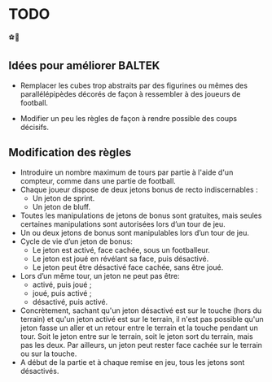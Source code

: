# TODO

⚽🏃



## Idées pour améliorer BALTEK

* Remplacer les cubes trop abstraits par des figurines ou mêmes des parallélépipèdes décorés de façon à ressembler à des joueurs de football.

* Modifier un peu les règles de façon à rendre possible des coups décisifs.

## Modification des règles

* Introduire un nombre maximum de tours par partie à l'aide d'un compteur, comme dans une partie de football.
* Chaque joueur dispose de deux jetons bonus de recto indiscernables  :
  * Un jeton de sprint.
  * Un jeton de bluff.
* Toutes les manipulations de jetons de bonus sont gratuites, mais seules certaines manipulations sont autorisées lors d’un tour de jeu.
* Un ou deux jetons de bonus sont manipulables lors d’un tour de jeu.
* Cycle de vie d’un jeton de bonus:
  * Le jeton est activé, face cachée, sous un footballeur. 
  * Le jeton est joué en révélant sa face, puis désactivé.
  * Le jeton peut être désactivé face cachée, sans être joué.
* Lors d’un même tour, un jeton ne peut pas être:
  * activé, puis joué ;
  * joué, puis activé ;
  * désactivé, puis activé.
* Concrètement, sachant qu'un jeton désactivé est sur le touche (hors du terrain) et qu'un jeton activé est sur le terrain, il n'est pas possible qu'un jeton fasse un aller et un retour entre le terrain et la touche pendant un tour. Soit le jeton entre sur le terrain, soit le jeton sort du terrain, mais pas les deux. Par ailleurs, un jeton peut rester face cachée sur le terrain ou sur la touche.
* A début de la partie et à chaque remise en jeu, tous les jetons sont désactivés.
